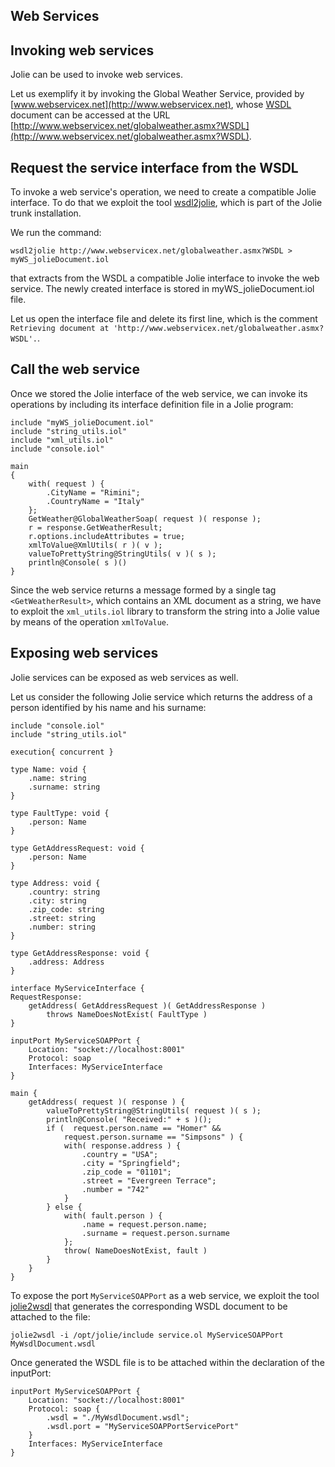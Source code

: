 ## Web Services

## Invoking web services

Jolie can be used to invoke web services.

Let us exemplify it by invoking the Global Weather Service, provided by [www.webservicex.net](http://www.webservicex.net), whose [WSDL](http://www.w3.org/TR/wsdl) document can be accessed at the URL [http://www.webservicex.net/globalweather.asmx?WSDL](http://www.webservicex.net/globalweather.asmx?WSDL).

## Request the service interface from the WSDL

To invoke a web service's operation, we need to create a compatible Jolie interface. To do that we exploit the tool [wsdl2jolie](/documentation/web_services/wsdl2jolie.html), which is part of the Jolie trunk installation.

We run the command:

`wsdl2jolie http://www.webservicex.net/globalweather.asmx?WSDL > myWS_jolieDocument.iol`

that extracts from the WSDL a compatible Jolie interface to invoke the web service. The newly created interface is stored in myWS_jolieDocument.iol file. 

Let us open the interface file and delete its first line, which is the comment `Retrieving document at 'http://www.webservicex.net/globalweather.asmx?WSDL'.`.

## Call the web service

Once we stored the Jolie interface of the web service, we can invoke its operations by including its interface definition file in a Jolie program:

<pre><code class="language-jolie code">include "myWS_jolieDocument.iol"
include "string_utils.iol"
include "xml_utils.iol"
include "console.iol"

main
{
	with( request ) {
		.CityName = "Rimini";
		.CountryName = "Italy"
	};
	GetWeather@GlobalWeatherSoap( request )( response );
	r = response.GetWeatherResult;
	r.options.includeAttributes = true;
	xmlToValue@XmlUtils( r )( v );
	valueToPrettyString@StringUtils( v )( s );
	println@Console( s )()
}
</code></pre>

Since the web service returns a message formed by a single tag `<GetWeatherResult>`, which contains an XML document as a string, we have to exploit the `xml_utils.iol` library to transform the string into a Jolie value by means of the operation `xmlToValue`.

## Exposing web services

Jolie services can be exposed as web services as well.

Let us consider the following Jolie service which returns the address of a person identified by his name and his surname:

<pre><code class="language-jolie code">include "console.iol"
include "string_utils.iol"

execution{ concurrent }

type Name: void {
	.name: string
	.surname: string
}

type FaultType: void {
	.person: Name
}

type GetAddressRequest: void {
	.person: Name
}

type Address: void {
	.country: string
	.city: string
	.zip_code: string
	.street: string
	.number: string
}

type GetAddressResponse: void {
	.address: Address
}

interface MyServiceInterface {
RequestResponse:
	getAddress( GetAddressRequest )( GetAddressResponse ) 
		throws NameDoesNotExist( FaultType )
}

inputPort MyServiceSOAPPort {
	Location: "socket://localhost:8001"
	Protocol: soap
	Interfaces: MyServiceInterface
}

main {
	getAddress( request )( response ) {
		valueToPrettyString@StringUtils( request )( s );
		println@Console( "Received:" + s )();
		if (  request.person.name == "Homer" &&
			request.person.surname == "Simpsons" ) {
			with( response.address ) {
				.country = "USA";
				.city = "Springfield";
				.zip_code = "01101";
				.street = "Evergreen Terrace";
				.number = "742"
			}
		} else {
			with( fault.person ) {
				.name = request.person.name;
				.surname = request.person.surname
			};
			throw( NameDoesNotExist, fault )
		}
	}
}
</code></pre>

To expose the port `MyServiceSOAPPort` as a web service, we exploit the tool [jolie2wsdl](/documentation/web_services/jolie2wsdl.html) that generates the corresponding WSDL document to be attached to the file:

`jolie2wsdl -i /opt/jolie/include service.ol MyServiceSOAPPort MyWsdlDocument.wsdl`

Once generated the WSDL file is to be attached within the declaration of the inputPort:

<pre><code class="language-jolie code">inputPort MyServiceSOAPPort {
	Location: "socket://localhost:8001"
	Protocol: soap {
		.wsdl = "./MyWsdlDocument.wsdl";
		.wsdl.port = "MyServiceSOAPPortServicePort"
	}
	Interfaces: MyServiceInterface
}
</code></pre>
